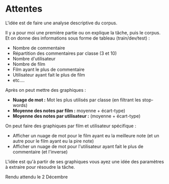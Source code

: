 # Attentes
L'idée est de faire une analyse descriptive du corpus.

Il y a pour moi une première partie ou on explique la tâche, puis le corpus. Et on donne des informations sous forme de tableau (train/dev/test) :
- Nombre de commentaire
- Répartition des commentaires par classe (3 et 10)
- Nombre d'utilisateur
- Nombre de film
- Film ayant le plus de commentaire
- Utilisateur ayant fait le plus de film
- etc....

Après on peut mettre des graphiques :
- **Nuage de mot :** Mot les plus utilisés par classe (en filtrant les stop-words)
- **Moyenne des notes par film :** moyenne + écart-type)
- **Moyenne des notes par utilisateur :** (moyenne + écart-type)


On peut faire des graphiques par film et utilisateur spécifique :
- Afficher un nuage de mot pour le film ayant eu la meilleure note (et un autre pour le film ayant eu la pire note)
- Afficher un nuage de mot pour l'utilisateur ayant fait le plus de commentaire (et l'inverse)

L'idée est qu'à partir de ses graphiques vous ayez une idée des paramètres à extraire pour résoudre la tâche.


Rendu attendu le 2 Décembre
